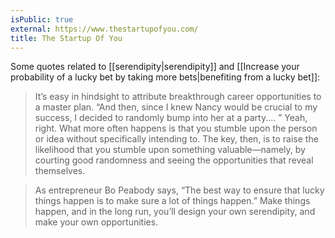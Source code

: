 ```yaml
---
isPublic: true
external: https://www.thestartupofyou.com/
title: The Startup Of You
---
```


Some quotes related to [[serendipity|serendipity]] and [[Increase your probability of a lucky bet by taking more bets|benefiting from a lucky bet]]:

> It’s easy in hindsight to attribute breakthrough career opportunities to a master plan. “And then, since I knew Nancy would be crucial to my success, I decided to randomly bump into her at a party.… ” Yeah, right. What more often happens is that you stumble upon the person or idea without specifically intending to. The key, then, is to raise the likelihood that you stumble upon something valuable—namely, by courting good randomness and seeing the opportunities that reveal themselves.

> As entrepreneur Bo Peabody says, “The best way to ensure that lucky things happen is to make sure a lot of things happen.” Make things happen, and in the long run, you’ll design your own serendipity, and make your own opportunities.
